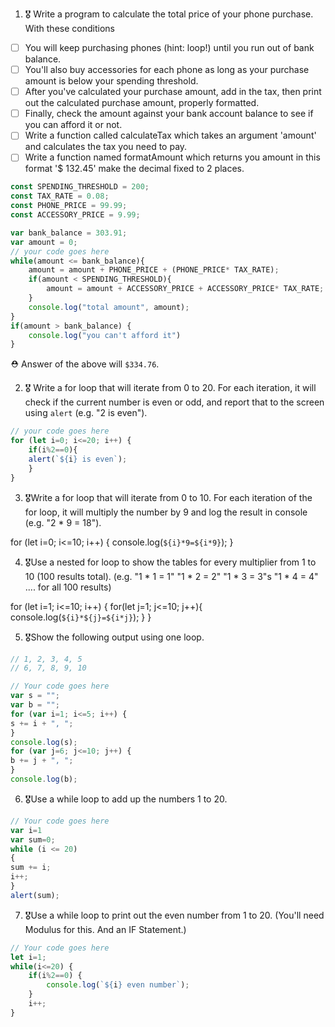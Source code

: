 1. 🎖 Write a program to calculate the total price of your phone purchase. With these conditions
 * [ ] You will keep purchasing phones (hint: loop!) until you run out of bank balance.
 * [ ] You'll also buy accessories for each phone as long as your purchase amount is below your spending threshold.
 * [ ] After you've calculated your purchase amount, add in the tax, then print out the calculated purchase amount, properly formatted.
 * [ ] Finally, check the amount against your bank account balance to see if you can afford it or not.
 * [ ] Write a function called calculateTax which takes an argument 'amount' and calculates the tax you need to pay.
 * [ ] Write a function named formatAmount which returns you amount in this format '$ 132.45' make the decimal fixed to 2 places.
```js
const SPENDING_THRESHOLD = 200;
const TAX_RATE = 0.08;
const PHONE_PRICE = 99.99;
const ACCESSORY_PRICE = 9.99;

var bank_balance = 303.91;
var amount = 0;
// your code goes here
while(amount <= bank_balance){
	amount = amount + PHONE_PRICE + (PHONE_PRICE* TAX_RATE);
	if(amount < SPENDING_THRESHOLD){
		amount = amount + ACCESSORY_PRICE + ACCESSORY_PRICE* TAX_RATE;
	}
	console.log("total amount", amount);
}
if(amount > bank_balance) {
	console.log("you can't afford it")
}
```
 ⛑ Answer of the above will `$334.76`.

2. 🎖 Write a for loop that will iterate from 0 to 20. For each iteration, it will check if the current number is even or odd, and report that to the screen using `alert` (e.g. "2 is even").
```js
// your code goes here
for (let i=0; i<=20; i++) {
    if(i%2==0){
    alert(`${i} is even`);
    }
}
```

3. 🎖Write a for loop that will iterate from 0 to 10. For each iteration of the for loop, it will multiply the number by 9 and log the result in console (e.g. "2 * 9 = 18").
<!-- your code goes here -->
for (let i=0; i<=10; i++) {
    console.log(`${i}*9=${i*9}`);
}

4. 🎖Use a nested for loop to show the tables for every multiplier from 1 to 10 (100 results total).
(e.g.
"1 * 1 = 1"
"1 * 2 = 2"
"1 * 3 = 3"s
"1 * 4 = 4"
.... for all 100 results)
<!--your code goes here  -->
for (let i=1; i<=10; i++) {
	for(let j=1; j<=10; j++){
	console.log(`${i}*${j}=${i*j}`);
}
}




5. 🎖Show the following output using one loop.
```js
// 1, 2, 3, 4, 5
// 6, 7, 8, 9, 10

// Your code goes here
var s = "";
var b = "";
for (var i=1; i<=5; i++) {
s += i + ", ";
}
console.log(s);
for (var j=6; j<=10; j++) {
b += j + ", ";
} 
console.log(b);
```

6. 🎖Use a while loop to add up the numbers 1 to 20.
```js
// Your code goes here
var i=1
var sum=0;
while (i <= 20)
{
sum += i;
i++;
}
alert(sum);
```

7. 🎖Use a while loop to print out the even number from 1 to 20. (You'll need Modulus for this. And an IF Statement.)
```js
// Your code goes here
let i=1;
while(i<=20) {
	if(i%2==0) {
		console.log(`${i} even number`);
	}
	i++;
}
```

